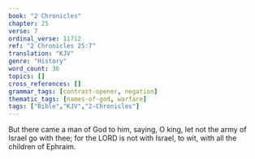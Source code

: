 ```yaml
---
book: "2 Chronicles"
chapter: 25
verse: 7
ordinal_verse: 11712
ref: "2 Chronicles 25:7"
translation: "KJV"
genre: "History"
word_count: 36
topics: []
cross_references: []
grammar_tags: [contrast-opener, negation]
thematic_tags: [names-of-god, warfare]
tags: ["Bible","KJV","2-Chronicles"]
---
```

But there came a man of God to him, saying, O king, let not the army of Israel go with thee; for the LORD is not with Israel, to wit, with all the children of Ephraim.
